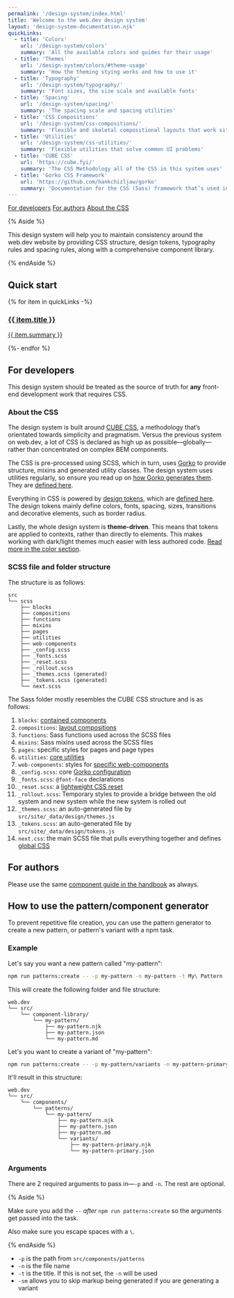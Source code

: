 ```yaml
---
permalink: '/design-system/index.html'
title: 'Welcome to the web.dev design system'
layout: 'design-system-documentation.njk'
quickLinks:
  - title: 'Colors'
    url: '/design-system/colors'
    summary: 'All the available colors and guides for their usage'
  - title: 'Themes'
    url: '/design-system/colors/#theme-usage'
    summary: 'How the theming stying works and how to use it'
  - title: 'Typography'
    url: '/design-system/typography/'
    summary: 'Font sizes, the size scale and available fonts'
  - title: 'Spacing'
    url: '/design-system/spacing/'
    summary: 'The spacing scale and spacing utilities'
  - title: 'CSS Compositions'
    url: '/design-system/css-compositions/'
    summary: 'Flexible and skeletal compositional layouts that work site-wide'
  - title: 'Utilities'
    url: '/design-system/css-utilities/'
    summary: 'Flexible utilities that solve common UI problems'
  - title: 'CUBE CSS'
    url: 'https://cube.fyi/'
    summary: 'The CSS Methodology all of the CSS in this system uses'
  - title: 'Gorko CSS Framework'
    url: 'https://github.com/hankchizljaw/gorko'
    summary: 'Documentation for the CSS (Sass) framework that’s used in this design system'
---
```


<nav class="cluster" aria-label="key sections">
<a href="#for-developers">For developers</a>
<a href="#for-authors">For authors</a>
<a href="#about-the-css">About the CSS</a>
</nav>

{% Aside %}

This design system will help you to maintain consistency around the web.dev website by providing CSS structure, design tokens, typography rules and spacing rules, along with a comprehensive component library.

{% endAside %}

## Quick start

<div class="breakout">
<div class="auto-grid gap-top-size-2">
  {% for item in quickLinks -%}
  <a class="card flow bg-mid-bg" href="{{ item.url }}">
    <h3>{{ item.title }}</h3>
    <p>{{ item.summary }}</p>
  </a>
  {%- endfor %}
</div>
</div>

## For developers

This design system should be treated as the source of truth for **any** front-end development work that requires CSS.

### About the CSS

The design system is built around [CUBE CSS](https://cube.fyi/), a methodology that’s orientated towards simplicity and pragmatism. Versus the previous system on web.dev, a lot of CSS is declared as high up as possible—globally—rather than concentrated on complex BEM components.

The CSS is pre-processed using SCSS, which in turn, uses [Gorko](https://github.com/hankchizljaw/gorko) to provide structure, mixins and generated utility classes. The design system uses utilities regularly, so ensure you read up on [how Gorko generates them](https://github.com/hankchizljaw/gorko#utility-class-generator). They are [defined here](https://github.com/GoogleChrome/web.dev/blob/main/src/scss/_config.scss#L19).

Everything in CSS is powered by [design tokens](https://piccalil.li/tutorial/what-are-design-tokens/), which are [defined here](https://github.com/GoogleChrome/web.dev/blob/main/src/site/_data/design/tokens.json). The design tokens mainly define colors, fonts, spacing, sizes, transitions and decorative elements, such as border radius.

Lastly, the whole design system is **theme-driven**. This means that tokens are applied to contexts, rather than directly to elements. This makes working with dark/light themes much easier with less authored code. [Read more in the color section](/design-system/colors/#theme-usage).

### SCSS file and folder structure

The structure is as follows:

```plaintext
src
└── scss
    ├── blocks
    ├── compositions
    ├── functions
    ├── mixins
    ├── pages
    ├── utilities
    ├── web-components
    ├── _config.scss
    ├── _fonts.scss
    ├── _reset.scss
    ├── _rollout.scss
    ├── _themes.scss (generated)
    ├── _tokens.scss (generated)
    └── next.scss
```

The Sass folder mostly resembles the CUBE CSS structure and is as follows:

1. `blocks`: [contained components](https://cube.fyi/block.htm)
2. `compositions`: [layout compositions](/design-system/css-compositions/)
3. `functions`: Sass functions used across the SCSS files
4. `mixins`: Sass mixins used across the SCSS files
5. `pages`: specific styles for pages and page types
6. `utilities`: [core utilities](/design-system/css-utilities/)
7. `web-components`: styles for [specific web-components](https://github.com/GoogleChrome/web.dev/tree/main/src/lib/components)
8. `_config.scss`: core [Gorko configuration](https://github.com/andy-piccalilli/gorko#configuration)
9. `_fonts.scss`: `@font-face` declarations
10. `_reset.scss`: a [lightweight CSS reset](https://piccalil.li/blog/a-modern-css-reset/)
11. `_rollout.scss`: Temporary styles to provide a bridge between the old system and new system while the new system is rolled out
12. `_themes.scss`: an auto-generated file by `src/site/_data/design/themes.js`
13. `_tokens.scss`: an auto-generated file by `src/site/_data/design/tokens.js`
14. `next.css`: the main SCSS file that pulls everything together and defines [global CSS](https://cube.fyi/css.html)

## For authors

Please use the same [component guide in the handbook](/handbook/web-dev-components/) as always.

## How to use the pattern/component generator

To prevent repetitive file creation, you can use the pattern generator to create a new pattern, or pattern's variant with a npm task.

### Example

Let's say you want a new pattern called "my-pattern":

```bash
npm run patterns:create -- -p my-pattern -n my-pattern -t My\ Pattern
```

This will create the following folder and file structure:

```plaintext
web.dev
└── src/
    └── component-library/
        └── my-pattern/
            ├── my-pattern.njk
            ├── my-pattern.json
            └── my-pattern.md
```

Let's you want to create a variant of "my-pattern":

```bash
npm run patterns:create -- -p my-pattern/variants -n my-pattern-primary -t Primary
```

It'll result in this structure:

```plaintext
web.dev
└── src/
    └── components/
        └── patterns/
            └── my-pattern/
                ├── my-pattern.njk
                ├── my-pattern.json
                ├── my-pattern.md
                └── variants/
                    ├── my-pattern-primary.njk
                    └── my-pattern-primary.json
```

### Arguments

There are 2 required arguments to pass in—`-p` and `-n`. The rest are optional.

{% Aside %}

Make sure you add the `--` _after_ `npm run patterns:create` so the arguments get passed into the task.

Also make sure you escape spaces with a `\`.

{% endAside %}

- `-p` is the path from `src/components/patterns`
- `-n` is the file name
- `-t` is the title. If this is not set, the `-n` will be used
- `-sm` allows you to skip markup being generated if you are generating a variant
